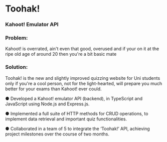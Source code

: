 # Toohak!
### Kahoot! Emulator API

### Problem: 
Kahoot! is overrated, ain't even that good, overused and if your on it at the ripe old age of around 20 then you're a bit basic mate
### Solution: 
Toohak! is the new and slightly improved quizzing website for Uni students only if you're a cool person, not for the light-hearted, will prepare you much better for your exams than Kahoot! ever could.

●	Developed a Kahoot! emulator API (backend), in TypeScript and JavaScript using Node.js and Express.js.

●	Implemented a full suite of HTTP methods for CRUD operations, to implement data retrieval and important quiz functionalities.

●	Collaborated in a team of 5 to integrate the ‘Toohak!’ API, achieving project milestones over the course of two months.

